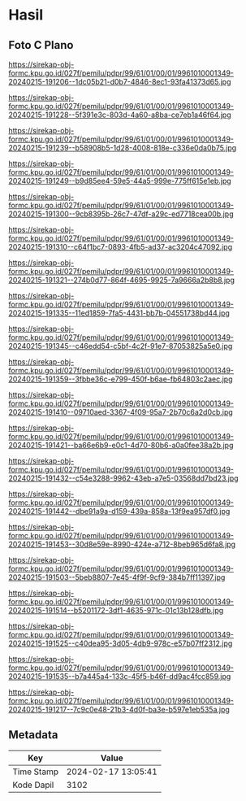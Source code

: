 # Hasil

## Foto C Plano

https://sirekap-obj-formc.kpu.go.id/027f/pemilu/pdpr/99/61/01/00/01/9961010001349-20240215-191206--1dc05b21-d0b7-4846-8ec1-93fa41373d65.jpg

https://sirekap-obj-formc.kpu.go.id/027f/pemilu/pdpr/99/61/01/00/01/9961010001349-20240215-191228--5f391e3c-803d-4a60-a8ba-ce7eb1a46f64.jpg

https://sirekap-obj-formc.kpu.go.id/027f/pemilu/pdpr/99/61/01/00/01/9961010001349-20240215-191239--b58908b5-1d28-4008-818e-c336e0da0b75.jpg

https://sirekap-obj-formc.kpu.go.id/027f/pemilu/pdpr/99/61/01/00/01/9961010001349-20240215-191249--b9d85ee4-59e5-44a5-999e-775ff615e1eb.jpg

https://sirekap-obj-formc.kpu.go.id/027f/pemilu/pdpr/99/61/01/00/01/9961010001349-20240215-191300--9cb8395b-26c7-47df-a29c-ed7718cea00b.jpg

https://sirekap-obj-formc.kpu.go.id/027f/pemilu/pdpr/99/61/01/00/01/9961010001349-20240215-191310--c64f1bc7-0893-4fb5-ad37-ac3204c47092.jpg

https://sirekap-obj-formc.kpu.go.id/027f/pemilu/pdpr/99/61/01/00/01/9961010001349-20240215-191321--274b0d77-864f-4695-9925-7a9666a2b8b8.jpg

https://sirekap-obj-formc.kpu.go.id/027f/pemilu/pdpr/99/61/01/00/01/9961010001349-20240215-191335--11ed1859-7fa5-4431-bb7b-04551738bd44.jpg

https://sirekap-obj-formc.kpu.go.id/027f/pemilu/pdpr/99/61/01/00/01/9961010001349-20240215-191345--c46edd54-c5bf-4c2f-91e7-87053825a5e0.jpg

https://sirekap-obj-formc.kpu.go.id/027f/pemilu/pdpr/99/61/01/00/01/9961010001349-20240215-191359--3fbbe36c-e799-450f-b6ae-fb64803c2aec.jpg

https://sirekap-obj-formc.kpu.go.id/027f/pemilu/pdpr/99/61/01/00/01/9961010001349-20240215-191410--09710aed-3367-4f09-95a7-2b70c6a2d0cb.jpg

https://sirekap-obj-formc.kpu.go.id/027f/pemilu/pdpr/99/61/01/00/01/9961010001349-20240215-191421--ba66e6b9-e0c1-4d70-80b6-a0a0fee38a2b.jpg

https://sirekap-obj-formc.kpu.go.id/027f/pemilu/pdpr/99/61/01/00/01/9961010001349-20240215-191432--c54e3288-9962-43eb-a7e5-03568dd7bd23.jpg

https://sirekap-obj-formc.kpu.go.id/027f/pemilu/pdpr/99/61/01/00/01/9961010001349-20240215-191442--dbe91a9a-d159-439a-858a-13f9ea957df0.jpg

https://sirekap-obj-formc.kpu.go.id/027f/pemilu/pdpr/99/61/01/00/01/9961010001349-20240215-191453--30d8e59e-8990-424e-a712-8beb965d6fa8.jpg

https://sirekap-obj-formc.kpu.go.id/027f/pemilu/pdpr/99/61/01/00/01/9961010001349-20240215-191503--5beb8807-7e45-4f9f-9cf9-384b7ff11397.jpg

https://sirekap-obj-formc.kpu.go.id/027f/pemilu/pdpr/99/61/01/00/01/9961010001349-20240215-191514--b5201172-3df1-4635-971c-01c13b128dfb.jpg

https://sirekap-obj-formc.kpu.go.id/027f/pemilu/pdpr/99/61/01/00/01/9961010001349-20240215-191525--c40dea95-3d05-4db9-978c-e57b07ff2312.jpg

https://sirekap-obj-formc.kpu.go.id/027f/pemilu/pdpr/99/61/01/00/01/9961010001349-20240215-191535--b7a445a4-133c-45f5-b46f-dd9ac4fcc859.jpg

https://sirekap-obj-formc.kpu.go.id/027f/pemilu/pdpr/99/61/01/00/01/9961010001349-20240215-191217--7c9c0e48-21b3-4d0f-ba3e-b597e1eb535a.jpg


## Metadata

| Key        | Value               |
| ---------- | ------------------- |
| Time Stamp | 2024-02-17 13:05:41 |
| Kode Dapil | 3102                |



